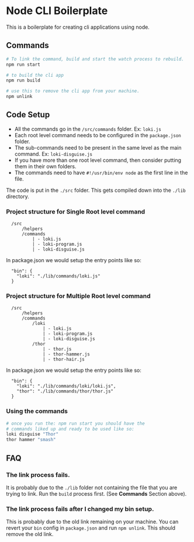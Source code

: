 # Node CLI Boilerplate

This is a boilerplate for creating cli applications using node.

## Commands

```bash
# To link the command, build and start the watch process to rebuild.
npm run start

# to build the cli app
npm run build

# use this to remove the cli app from your machine.
npm unlink
```

## Code Setup

- All the commands go in the `/src/commands` folder. Ex: `loki.js`
- Each root level command needs to be configured in the `package.json` folder.
- The sub-commands need to be present in the same level as the main command. Ex: `loki-disguise.js`
- If you have more than one root level command, then consider putting them in their own folders.
- The commands need to have `#!/usr/bin/env node` as the first line in the file.

The code is put in the `./src` folder. This gets compiled down into the `./lib` directory.


### Project structure for Single Root level command
```
  /src
      /helpers
      /commands
          | - loki.js
          | - loki-program.js
          | - loki-disguise.js
```
In package.json we would setup the entry points like so:
```
  "bin": {
    "loki": "./lib/commands/loki.js"
  }
```

### Project structure for Multiple Root level command
```
  /src
      /helpers
      /commands
          /loki
              | - loki.js
              | - loki-program.js
              | - loki-disguise.js
          /thor
              | - thor.js
              | - thor-hammer.js
              | - thor-hair.js
```
In package.json we would setup the entry points like so:
```
  "bin": {
    "loki": "./lib/commands/loki/loki.js",
    "thor": "./lib/commands/thor/thor.js"
  }
```

### Using the commands
``` bash
# once you run the: npm run start you should have the
# commands liked up and ready to be used like so:
loki disguise "Thor"
thor hammer "smash"
```

## FAQ

### The link process fails.
It is probably due to the `./lib` folder not containing the file that you are trying to link. Run the `build` process first. (See **Commands** Section above).

### The link process fails after I changed my bin setup.
This is probably due to the old link remaining on your machine.
You can revert your `bin` config in `package.json` and run `npm unlink`. This should remove the old link.


